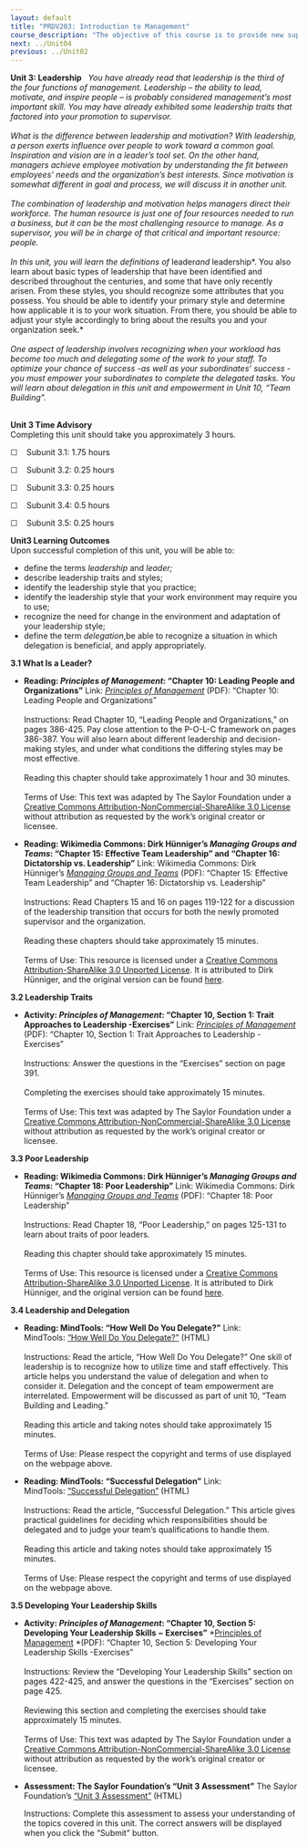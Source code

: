 ```yaml
---
layout: default
title: "PRDV203: Introduction to Management"
course_description: "The objective of this course is to provide new supervisors or managers with the basic, practical knowledge necessary for their new positions."
next: ../Unit04
previous: ../Unit02
---
```

**Unit 3: Leadership** <span id="3"></span> 
*You have already read that leadership is the third of the four
functions of management. Leadership – the ability to lead, motivate, and
inspire people – is probably considered management’s most important
skill. You may have already exhibited some leadership traits that
factored into your promotion to supervisor.*  
    
 *What is the difference between leadership and motivation? With
leadership, a person exerts influence over people to work toward a
common goal. Inspiration and vision are in a leader’s tool set. On the
other hand, managers achieve employee motivation by understanding the
fit between employees’ needs and the organization’s best interests.
Since motivation is somewhat different in goal and process, we will
discuss it in another unit.*  
    
 *The combination of leadership and motivation helps managers direct
their workforce. The human resource is just one of four resources needed
to run a business, but it can be the most challenging resource to
manage. As a supervisor, you will be in charge of that critical and
important resource: people.*  
    
 *In this unit, you will learn the definitions of* leader*and*
leadership*. You also learn about basic types of leadership that have
been identified and described throughout the centuries, and some that
have only recently arisen. From these styles, you should recognize some
attributes that you possess. You should be able to identify your primary
style and determine how applicable it is to your work situation. From
there, you should be able to adjust your style accordingly to bring
about the results you and your organization seek.*  
    
 *One aspect of leadership involves recognizing when your workload has
become too much and delegating some of the work to your staff. To
optimize your chance of success* *-as well as your subordinates’
success* *-you must empower your subordinates to complete the delegated
tasks. You will learn about delegation in this unit and empowerment in
Unit 10, “Team Building”.*  
  

**Unit 3 Time Advisory**  
Completing this unit should take you approximately 3 hours.  
  
 ☐    Subunit 3.1: 1.75 hours  
  
 ☐    Subunit 3.2: 0.25 hours  
  
 ☐    Subunit 3.3: 0.25 hours  
  
 ☐    Subunit 3.4: 0.5 hours  
  
 ☐    Subunit 3.5: 0.25 hours

**Unit3 Learning Outcomes**  
Upon successful completion of this unit, you will be able to:
-   define the terms *leadership* and *leader;*
-   describe leadership traits and styles;
-   identify the leadership style that you practice;
-   identify the leadership style that your work environment may require
    you to use;
-   recognize the need for change in the environment and adaptation of
    your leadership style;
-   define the term *delegation*,be able to recognize a situation in
    which delegation is beneficial, and apply appropriately.

**3.1 What Is a Leader?** <span id="3.1"></span> 
-   **Reading: *Principles of Management*: “Chapter 10: Leading People
    and Organizations”**
    Link: *[Principles of
    Management](https://resources.saylor.org/archived/textbooks/Principles%20of%20Management.pdf)*
    (PDF): “Chapter 10: Leading People and Organizations”  
        
     Instructions: Read Chapter 10, “Leading People and Organizations,”
    on pages 386-425. Pay close attention to the P-O-L-C framework on
    pages 386-387. You will also learn about different leadership and
    decision-making styles, and under what conditions the differing
    styles may be most effective.  
        
     Reading this chapter should take approximately 1 hour and 30
    minutes.  
        
     Terms of Use: This text was adapted by The Saylor Foundation under
    a [Creative Commons Attribution-NonCommercial-ShareAlike 3.0
    License](http://creativecommons.org/licenses/by-nc-sa/3.0/) without
    attribution as requested by the work’s original creator or licensee.

-   **Reading: Wikimedia Commons: Dirk Hünniger’s *Managing Groups and
    Teams*: “Chapter 15: Effective Team Leadership” and “Chapter 16:
    Dictatorship vs. Leadership”**
    Link: Wikimedia Commons: Dirk Hünniger’s *[Managing Groups and
    Teams](http://upload.wikimedia.org/wikipedia/commons/4/42/Managing_Groups_and_Teams.pdf)*
    (PDF): “Chapter 15: Effective Team Leadership” and “Chapter 16:
    Dictatorship vs. Leadership”  
        
     Instructions: Read Chapters 15 and 16 on pages 119-122 for a
    discussion of the leadership transition that occurs for both the
    newly promoted supervisor and the organization.  
        
     Reading these chapters should take approximately 15 minutes.  
        
     Terms of Use: This resource is licensed under a [Creative Commons
    Attribution-ShareAlike 3.0 Unported
    License](http://creativecommons.org/licenses/by-sa/3.0/). It is
    attributed to Dirk Hünniger, and the original version can be found
    [here](http://upload.wikimedia.org/wikipedia/commons/4/42/Managing_Groups_and_Teams.pdf).

**3.2 Leadership Traits** <span id="3.2"></span> 
-   **Activity: *Principles of Management*: “Chapter 10, Section 1:
    Trait Approaches to Leadership -Exercises”**
    Link: *[Principles of
    Management](https://resources.saylor.org/archived/textbooks/Principles%20of%20Management.pdf)*
    (PDF): “Chapter 10, Section 1: Trait Approaches to
    Leadership -Exercises”  
        
     Instructions: Answer the questions in the “Exercises” section on
    page 391.  
        
     Completing the exercises should take approximately 15 minutes.  
        
     Terms of Use: This text was adapted by The Saylor Foundation under
    a [Creative Commons Attribution-NonCommercial-ShareAlike 3.0
    License](http://creativecommons.org/licenses/by-nc-sa/3.0/) without
    attribution as requested by the work’s original creator or licensee.

**3.3 Poor Leadership** <span id="3.3"></span> 
-   **Reading: Wikimedia Commons: Dirk Hünniger’s *Managing Groups and
    Teams*: “Chapter 18: Poor Leadership”**
    Link: Wikimedia Commons: Dirk Hünniger’s *[Managing Groups and
    Teams](http://upload.wikimedia.org/wikipedia/commons/4/42/Managing_Groups_and_Teams.pdf)*
    (PDF): “Chapter 18: Poor Leadership”  
        
     Instructions: Read Chapter 18, “Poor Leadership,” on pages 125-131
    to learn about traits of poor leaders.  
        
     Reading this chapter should take approximately 15 minutes.  
        
     Terms of Use: This resource is licensed under a [Creative Commons
    Attribution-ShareAlike 3.0 Unported
    License](http://creativecommons.org/licenses/by-sa/3.0/). It is
    attributed to Dirk Hünniger, and the original version can be found
    [here](http://upload.wikimedia.org/wikipedia/commons/4/42/Managing_Groups_and_Teams.pdf).

**3.4 Leadership and Delegation** <span id="3.4"></span> 
-   **Reading: MindTools: “How Well Do You Delegate?”**
    Link: MindTools: [“How Well Do You
    Delegate?”](http://www.mindtools.com/pages/article/newTMM_60.htm) (HTML)  
        
     Instructions: Read the article, “How Well Do You Delegate?” One
    skill of leadership is to recognize how to utilize time and staff
    effectively. This article helps you understand the value of
    delegation and when to consider it. Delegation and the concept of
    team empowerment are interrelated. Empowerment will be discussed as
    part of unit 10, “Team Building and Leading.”  
        
     Reading this article and taking notes should take approximately 15
    minutes.  
        
     Terms of Use: Please respect the copyright and terms of use
    displayed on the webpage above.

-   **Reading: MindTools: “Successful Delegation”**
    Link: MindTools: [“Successful
    Delegation”](http://www.mindtools.com/pages/article/newLDR_98.htm) (HTML)  
        
     Instructions: Read the article, “Successful Delegation.” This
    article gives practical guidelines for deciding which
    responsibilities should be delegated and to judge your team’s
    qualifications to handle them.  
        
     Reading this article and taking notes should take approximately 15
    minutes.  
        
     Terms of Use: Please respect the copyright and terms of use
    displayed on the webpage above.

**3.5 Developing Your Leadership Skills** <span id="3.5"></span> 
-   **Activity: *Principles of Management*: “Chapter 10, Section 5:
    Developing Your Leadership Skills − Exercises”**
    *[Principles of
    Management](https://resources.saylor.org/archived/textbooks/Principles%20of%20Management.pdf) *(PDF):
    “Chapter 10, Section 5: Developing Your Leadership
    Skills -Exercises”  
        
     Instructions: Review the “Developing Your Leadership Skills”
    section on pages 422-425, and answer the questions in the
    “Exercises” section on page 425.  
        
     Reviewing this section and completing the exercises should take
    approximately 15 minutes.  
        
     Terms of Use: This text was adapted by The Saylor Foundation under
    a [Creative Commons Attribution-NonCommercial-ShareAlike 3.0
    License](http://creativecommons.org/licenses/by-nc-sa/3.0/) without
    attribution as requested by the work’s original creator or licensee.

-   **Assessment: The Saylor Foundation’s “Unit 3 Assessment”**
    The Saylor Foundation’s [“Unit 3
    Assessment”](http://school.saylor.org/mod/quiz/view.php?id=1706) (HTML)  
      
     Instructions: Complete this assessment to assess your understanding
    of the topics covered in this unit. The correct answers will be
    displayed when you click the “Submit” button.


